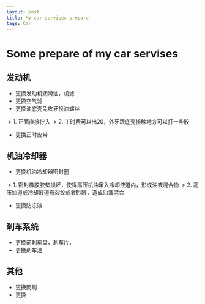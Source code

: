 ```yaml
---
layout: post
title: My car servises prepare
tags: Car
---
```



# Some prepare of my car servises

## 发动机
* 更换发动机润滑油，机滤
* 更换空气滤
* 更换油底壳免攻牙换油螺丝
  
  > 1. 正面直接拧入
  > 2. 工时费可以出20，外牙跟底壳接触地方可以打一些胶
* 更换正时皮带

## 机油冷却器
* 更换机油冷却器密封圈
  
  > 1. 密封橡胶胶垫损坏，使得高压机油窜入冷却液道内，形成油液混合物
  > 2. 高压油道或冷却液道有裂纹或者砂眼，造成油液混合
* 更换防冻液

## 刹车系统
* 更换前刹车盘，刹车片，
* 更换刹车油

## 其他
* 更换雨刷
* 更换

